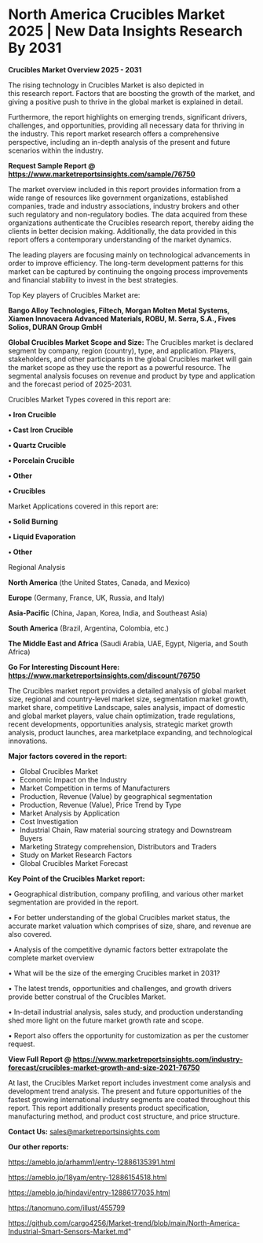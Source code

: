 # North America Crucibles Market 2025 | New Data Insights Research By 2031

<Strong> Crucibles Market Overview 2025 - 2031</strong>

The rising technology in Crucibles Market is also depicted in this research report. Factors that are boosting the growth of the market, and giving a positive push to thrive in the global market is explained in detail.

Furthermore, the report highlights on emerging trends, significant drivers, challenges, and opportunities, providing all necessary data for thriving in the industry. This report market research offers a comprehensive perspective, including an in-depth analysis of the present and future scenarios within the industry.

<strong>Request Sample Report @ <a href=https://www.marketreportsinsights.com/sample/76750>https://www.marketreportsinsights.com/sample/76750</a></strong>

The market overview included in this report provides information from a wide range of resources like government organizations, established companies, trade and industry associations, industry brokers and other such regulatory and non-regulatory bodies. The data acquired from these organizations authenticate the Crucibles research report, thereby aiding the clients in better decision making. Additionally, the data provided in this report offers a contemporary understanding of the market dynamics.

The leading players are focusing mainly on technological advancements in order to improve efficiency. The long-term development patterns for this market can be captured by continuing the ongoing process improvements and financial stability to invest in the best strategies.

Top Key players of Crucibles Market are:

<strong>Bango Alloy Technologies, Filtech, Morgan Molten Metal Systems, Xiamen Innovacera Advanced Materials, ROBU, M. Serra, S.A., Fives Solios, DURAN Group GmbH</strong>

<strong><b>Global Crucibles Market Scope and Size:</b></strong>
The Crucibles market is declared segment by company, region (country), type, and application. Players, stakeholders, and other participants in the global Crucibles market will gain the market scope as they use the report as a powerful resource. The segmental analysis focuses on revenue and product by type and application and the forecast period of 2025-2031.

Crucibles Market Types covered in this report are:

<strong>• Iron Crucible

• Cast Iron Crucible

• Quartz Crucible

• Porcelain Crucible

• Other

• Crucibles</strong>

Market Applications covered in this report are:

<strong>• Solid Burning

• Liquid Evaporation

• Other</strong> 

Regional Analysis

<strong>North America</strong> (the United States, Canada, and Mexico)

<strong>Europe</strong> (Germany, France, UK, Russia, and Italy)

<strong>Asia-Pacific</strong> (China, Japan, Korea, India, and Southeast Asia)

<strong>South America</strong> (Brazil, Argentina, Colombia, etc.)

<strong>The Middle East and Africa</strong> (Saudi Arabia, UAE, Egypt, Nigeria, and South Africa)

<strong>Go For Interesting Discount Here: <a href=https://www.marketreportsinsights.com/discount/76750>https://www.marketreportsinsights.com/discount/76750</a></strong>

The Crucibles market report provides a detailed analysis of global market size, regional and country-level market size, segmentation market growth, market share, competitive Landscape, sales analysis, impact of domestic and global market players, value chain optimization, trade regulations, recent developments, opportunities analysis, strategic market growth analysis, product launches, area marketplace expanding, and technological innovations.

<strong><b>Major factors covered in the report:</b></strong>
<ul>
  <li>Global Crucibles Market </li>
  <li>Economic Impact on the Industry</li>
  <li>Market Competition in terms of Manufacturers</li>
  <li>Production, Revenue (Value) by geographical segmentation</li>
  <li>Production, Revenue (Value), Price Trend by Type</li>
  <li>Market Analysis by Application</li>
  <li>Cost Investigation</li>
  <li>Industrial Chain, Raw material sourcing strategy and Downstream Buyers</li>
  <li>Marketing Strategy comprehension, Distributors and Traders</li>
  <li>Study on Market Research Factors</li>
  <li>Global Crucibles Market Forecast</li>
</ul>

<strong><b>Key Point of the Crucibles Market report:</b></strong>

• Geographical distribution, company profiling, and various other market segmentation are provided in the report.

• For better understanding of the global Crucibles market status, the accurate market valuation which comprises of size, share, and revenue are also covered.

• Analysis of the competitive dynamic factors better extrapolate the complete market overview

• What will be the size of the emerging Crucibles market in 2031?

• The latest trends, opportunities and challenges, and growth drivers provide better construal of the Crucibles Market.

• In-detail industrial analysis, sales study, and production understanding shed more light on the future market growth rate and scope.

• Report also offers the opportunity for customization as per the customer request.

<strong><b>View Full Report @ <a href=https://www.marketreportsinsights.com/industry-forecast/crucibles-market-growth-and-size-2021-76750>https://www.marketreportsinsights.com/industry-forecast/crucibles-market-growth-and-size-2021-76750</a></b></strong>


At last, the Crucibles Market report includes investment come analysis and development trend analysis. The present and future opportunities of the fastest growing international industry segments are coated throughout this report. This report additionally presents product specification, manufacturing method, and product cost structure, and price structure.

<strong>Contact Us:</strong>
sales@marketreportsinsights.com

<strong>Our other reports:</strong>

<a href=https://ameblo.jp/arhamm1/entry-12886135391.html>https://ameblo.jp/arhamm1/entry-12886135391.html</a>

<a href=https://ameblo.jp/18yam/entry-12886154518.html>https://ameblo.jp/18yam/entry-12886154518.html</a>

<a href=https://ameblo.jp/hindavi/entry-12886177035.html>https://ameblo.jp/hindavi/entry-12886177035.html</a>

<a href=https://tanomuno.com/illust/455799>https://tanomuno.com/illust/455799</a>

<a href=https://github.com/cargo4256/Market-trend/blob/main/North-America-Industrial-Smart-Sensors-Market.md>https://github.com/cargo4256/Market-trend/blob/main/North-America-Industrial-Smart-Sensors-Market.md</a>"
